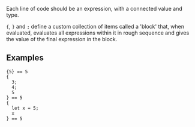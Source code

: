 Each line of code should be an expression, with a connected value and type.

`{`, `}` and `;` define a custom collection of items called a 'block' that, when evaluated, evaluates all expressions within it in rough sequence and gives the value of the final expression in the block.
## Examples
```
{5} == 5
{
  3;
  4;
  5
} == 5
{
  let x = 5;
  x
} == 5
```
